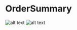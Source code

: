 # OrderSummary

![alt text][photo]
![alt text][video]

[photo]: https://i.imgur.com/A3i2aEv.png?1 "Shopify Order Summary"
[video]: https://im5.ezgif.com/tmp/ezgif-5-7a5d68c5b5.gif
